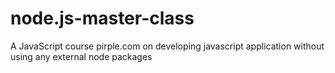 # node.js-master-class
A JavaScript course pirple.com on developing javascript application without using any external node packages
